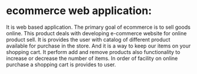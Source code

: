 # ecommerce web application: 
It is web based application. The primary goal of ecommerce is to sell goods online. 
This product deals with developing e-commerce website for online product sell.
It is provides the user with catalog of different product available for purchase in the store. 
And it is a way to keep our items on your shopping cart.
It perform add and remove products also functionality to increase or decrease the number of items.
In order of facility on online purchase a shopping cart is provides to user.
